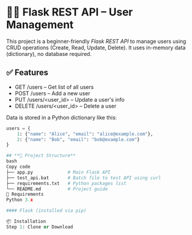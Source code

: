 # 🧑‍💻 Flask REST API – User Management

This project is a beginner-friendly *Flask REST API* to manage users using CRUD operations (Create, Read, Update, Delete). It uses in-memory data (dictionary), no database required.

## ✅ Features

- GET /users – Get list of all users
- POST /users – Add a new user
- PUT /users/<user_id> – Update a user's info
- DELETE /users/<user_id> – Delete a user

Data is stored in a Python dictionary like this:

```python
users = {
    1: {"name": "Alice", "email": "alice@example.com"},
    2: {"name": "Bob", "email": "bob@example.com"}
}

## **📁 Project Structure**
bash
Copy code
├── app.py             # Main Flask API
├── test_api.bat       # Batch file to test API using curl
├── requirements.txt   # Python packages list
└── README.md          # Project guide
🔧 Requirements
Python 3.x

#### Flask (installed via pip)

📦 Installation
Step 1: Clone or Download
